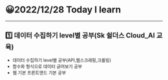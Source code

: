 # 😀2022/12/28 Today I learn
-------------------------
## 1️⃣ 데이터 수집하기 level별 공부(Sk 쉴더스 Cloud_AI 교육)
  
  * 데이터 수집하기 level별 공부(API,웹스크래핑,크롤링)
  * 함수화 형식으로 데이터 긁어보기 공부
  * 웹 기본 프론트엔드 기본 공부
